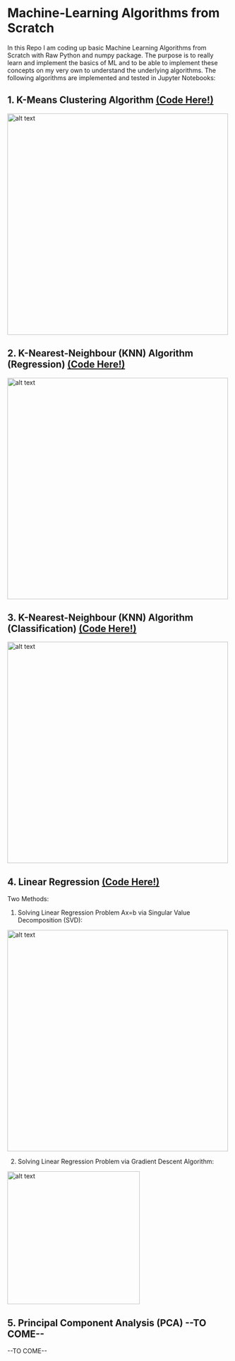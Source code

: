 # Machine-Learning Algorithms from Scratch
 In this Repo I am coding up basic Machine Learning Algorithms from Scratch with Raw Python and numpy package. The purpose is to really learn and implement the basics of ML and to be able to implement these concepts on my very own to understand the underlying algorithms.
 The following algorithms are implemented and tested in Jupyter Notebooks:

## 1. K-Means Clustering Algorithm [(Code Here!)](1--K-Means-Clustering/K_Means.ipynb)
<img src="https://www.researchgate.net/profile/Abul-Beg/publication/278710586/figure/fig1/AS:669009133436937@1536515615317/Pseudo-code-of-the-Lloyds-K-Means-algorithm-K-Means-is-a-simple-algorithm-that-has.png" alt="alt text" width="500">

## 2. K-Nearest-Neighbour (KNN) Algorithm (Regression) [(Code Here!)](2--KNN-Regression/KNN_Regression.ipynb)
<img src="https://i.ytimg.com/vi/kbadomx9DIg/maxresdefault.jpg" alt="alt text" width="500">

## 3. K-Nearest-Neighbour (KNN) Algorithm (Classification) [(Code Here!)](3--KNN-Classification/KNN_Classification.ipynb)
<img src="https://www.researchgate.net/profile/Jung-Keun-Hyun/publication/260397165/figure/fig7/AS:214259620421658@1428094882662/Pseudocode-for-KNN-classification.png" alt="alt text" width="500">

## 4. Linear Regression [(Code Here!)](4--LinearRegression/4--LinearRegression.ipynb)
Two Methods:
1) Solving Linear Regression Problem Ax=b via Singular Value Decomposition (SVD):
<img src="https://miro.medium.com/max/4000/0*RkVyp3tErxlOXIdC.png" alt="alt text" width="500">

2) Solving Linear Regression Problem via Gradient Descent Algorithm:
<img src="https://i.stack.imgur.com/89edQ.png" alt="alt text" width="300">

## 5. Principal Component Analysis (PCA) --TO COME--
--TO COME--

